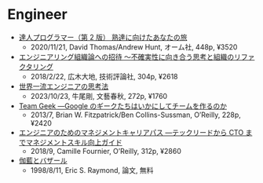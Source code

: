 # Engineer

- [達人プログラマー（第 2 版） 熟達に向けたあなたの旅](https://www.ohmsha.co.jp/book/9784274226298/)
  - 2020/11/21, David Thomas/Andrew Hunt, オーム社, 448p, ¥3520
- [エンジニアリング組織論への招待 ～不確実性に向き合う思考と組織のリファクタリング](https://gihyo.jp/book/2018/978-4-7741-9605-3)
  - 2018/2/22, 広木大地, 技術評論社, 304p, ¥2618
- [世界一流エンジニアの思考法](https://books.bunshun.jp/ud/book/num/9784163917689)
  - 2023/10/23, 牛尾剛, 文藝春秋, 272p, ¥1760
- [Team Geek ―Google のギークたちはいかにしてチームを作るのか](https://www.oreilly.co.jp/books/9784873116303/)
  - 2013/7, Brian W. Fitzpatrick/Ben Collins-Sussman, O’Reilly, 228p, ¥2420
- [エンジニアのためのマネジメントキャリアパス ―テックリードから CTO までマネジメントスキル向上ガイド](https://www.oreilly.co.jp/books/9784873118482/)
  - 2018/9, Camille Fournier, O’Reilly, 312p, ¥2860
- [伽藍とバザール](https://cruel.org/freeware/cathedral.pdf)
  - 1998/8/11, Eric S. Raymond, 論文, 無料
